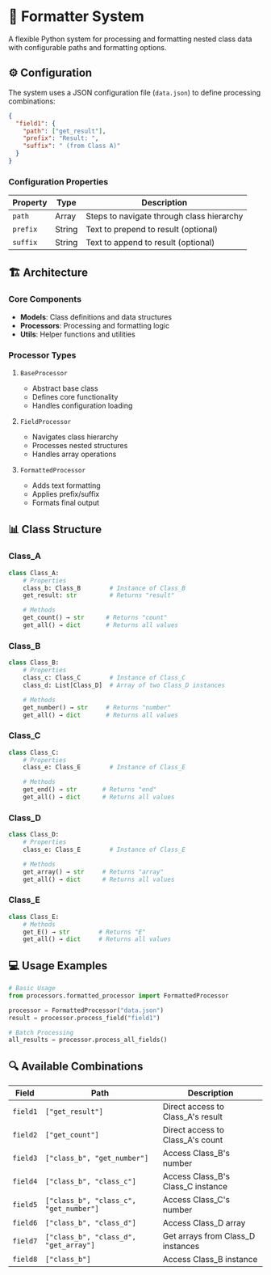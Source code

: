 # 🔧 Formatter System

A flexible Python system for processing and formatting nested class data with configurable paths and formatting options.

## ⚙️ Configuration

The system uses a JSON configuration file (`data.json`) to define processing combinations:

```.json
{
  "field1": {
    "path": ["get_result"],
    "prefix": "Result: ",
    "suffix": " (from Class A)"
  }
}
```

### Configuration Properties

| Property | Type   | Description                               |
| -------- | ------ | ----------------------------------------- |
| `path`   | Array  | Steps to navigate through class hierarchy |
| `prefix` | String | Text to prepend to result (optional)      |
| `suffix` | String | Text to append to result (optional)       |

## 🏗️ Architecture

### Core Components

- **Models**: Class definitions and data structures
- **Processors**: Processing and formatting logic
- **Utils**: Helper functions and utilities

### Processor Types

1. `BaseProcessor`

   - Abstract base class
   - Defines core functionality
   - Handles configuration loading

2. `FieldProcessor`

   - Navigates class hierarchy
   - Processes nested structures
   - Handles array operations

3. `FormattedProcessor`
   - Adds text formatting
   - Applies prefix/suffix
   - Formats final output

## 📊 Class Structure

### Class_A

```python
class Class_A:
    # Properties
    class_b: Class_B        # Instance of Class_B
    get_result: str         # Returns "result"

    # Methods
    get_count() → str      # Returns "count"
    get_all() → dict       # Returns all values
```

### Class_B

```python
class Class_B:
    # Properties
    class_c: Class_C        # Instance of Class_C
    class_d: List[Class_D]  # Array of two Class_D instances

    # Methods
    get_number() → str     # Returns "number"
    get_all() → dict       # Returns all values
```

### Class_C

```python
class Class_C:
    # Properties
    class_e: Class_E        # Instance of Class_E

    # Methods
    get_end() → str       # Returns "end"
    get_all() → dict      # Returns all values
```

### Class_D

```python
class Class_D:
    # Properties
    class_e: Class_E        # Instance of Class_E

    # Methods
    get_array() → str     # Returns "array"
    get_all() → dict      # Returns all values
```

### Class_E

```python
class Class_E:
    # Methods
    get_E() → str        # Returns "E"
    get_all() → dict     # Returns all values
```

## 💻 Usage Examples

```python
# Basic Usage
from processors.formatted_processor import FormattedProcessor

processor = FormattedProcessor("data.json")
result = processor.process_field("field1")

# Batch Processing
all_results = processor.process_all_fields()
```

## 🔍 Available Combinations

| Field    | Path                                   | Description                       |
| -------- | -------------------------------------- | --------------------------------- |
| `field1` | `["get_result"]`                       | Direct access to Class_A's result |
| `field2` | `["get_count"]`                        | Direct access to Class_A's count  |
| `field3` | `["class_b", "get_number"]`            | Access Class_B's number           |
| `field4` | `["class_b", "class_c"]`               | Access Class_B's Class_C instance |
| `field5` | `["class_b", "class_c", "get_number"]` | Access Class_C's number           |
| `field6` | `["class_b", "class_d"]`               | Access Class_D array              |
| `field7` | `["class_b", "class_d", "get_array"]`  | Get arrays from Class_D instances |
| `field8` | `["class_b"]`                          | Access Class_B instance           |
